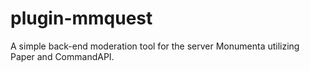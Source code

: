 # plugin-mmquest
A simple back-end moderation tool for the server Monumenta utilizing Paper and CommandAPI.
